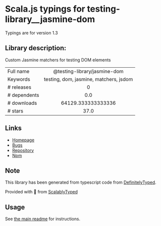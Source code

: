 
# Scala.js typings for testing-library__jasmine-dom

Typings are for version 1.3

## Library description:
Custom Jasmine matchers for testing DOM elements

|                    |                 |
| ------------------ | :-------------: |
| Full name          | @testing-library/jasmine-dom |
| Keywords           | testing, dom, jasmine, matchers, jsdom |
| # releases         | 0 |
| # dependents       | 0.0 |
| # downloads        | 64129.333333333336 |
| # stars            | 37.0 |

## Links
- [Homepage](https://github.com/testing-library/jasmine-dom#readme)
- [Bugs](https://github.com/testing-library/jasmine-dom/issues)
- [Repository](https://github.com/testing-library/jasmine-dom)
- [Npm](https://www.npmjs.com/package/%40testing-library%2Fjasmine-dom)
    


## Note
This library has been generated from typescript code from [DefinitelyTyped](https://definitelytyped.org).

Provided with :purple_heart: from [ScalablyTyped](https://github.com/oyvindberg/ScalablyTyped)

## Usage
See [the main readme](../../readme.md) for instructions.


